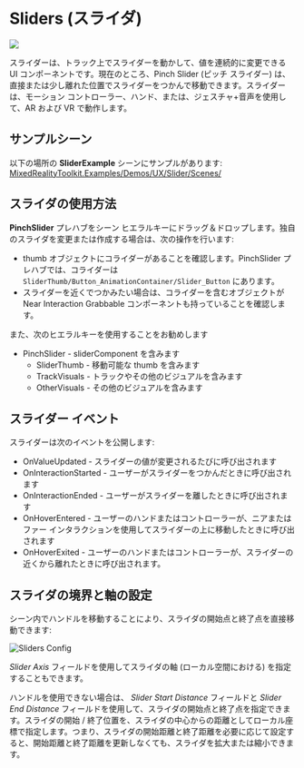 # Sliders (スライダ)
![](../Documentation/Images/Slider/MRTK_UX_Slider_Main.jpg)

スライダーは、トラック上でスライダーを動かして、値を連続的に変更できる UI コンポーネントです。現在のところ、Pinch Slider (ピッチ スライダー) は、直接または少し離れた位置でスライダーをつかんで移動できます。スライダーは、モーション コントローラー、ハンド、または、ジェスチャ+音声を使用して、AR および VR で動作します。

## サンプルシーン
以下の場所の **SliderExample** シーンにサンプルがあります:
[MixedRealityToolkit.Examples/Demos/UX/Slider/Scenes/](/Assets/MixedRealityToolkit.Examples/Demos/UX/Slider/Scenes)

## スライダの使用方法
**PinchSlider** プレハブをシーン ヒエラルキーにドラッグ＆ドロップします。独自のスライダを変更または作成する場合は、次の操作を行います:

- thumb オブジェクトにコライダーがあることを確認します。PinchSlider プレハブでは、コライダーは `SliderThumb/Button_AnimationContainer/Slider_Button` にあります。
- スライダーを近くでつかみたい場合は、コライダーを含むオブジェクトが Near Interaction Grabbable コンポーネントも持っていることを確認します。

また、次のヒエラルキーを使用することをお勧めします

- PinchSlider - sliderComponent を含みます
  - SliderThumb - 移動可能な thumb を含みます
  - TrackVisuals - トラックやその他のビジュアルを含みます
  - OtherVisuals - その他のビジュアルを含みます

## スライダー イベント
スライダーは次のイベントを公開します:
- OnValueUpdated - スライダーの値が変更されるたびに呼び出されます
- OnInteractionStarted - ユーザーがスライダーをつかんだときに呼び出されます
- OnInteractionEnded - ユーザーがスライダーを離したときに呼び出されます
- OnHoverEntered - ユーザーのハンドまたはコントローラーが、ニアまたはファー インタラクションを使用してスライダーの上に移動したときに呼び出されます
- OnHoverExited - ユーザーのハンドまたはコントローラーが、スライダーの近くから離れたときに呼び出されます。

## スライダの境界と軸の設定
シーン内でハンドルを移動することにより、スライダの開始点と終了点を直接移動できます:

![Sliders Config](../Documentation/Images/Sliders/MRTK_Sliders_Setup.png)

_Slider Axis_ フィールドを使用してスライダの軸 (ローカル空間における) を指定することもできます。

ハンドルを使用できない場合は、 _Slider Start Distance_ フィールドと _Slider End Distance_ フィールドを使用して、スライダの開始点と終了点を指定できます。スライダの開始 / 終了位置を、スライダの中心からの距離としてローカル座標で指定します。つまり、スライダの開始距離と終了距離を必要に応じて設定すると、開始距離と終了距離を更新しなくても、スライダを拡大または縮小できます。


